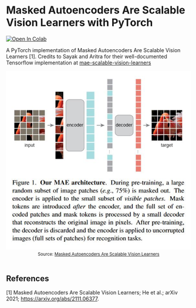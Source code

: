 # Masked Autoencoders Are Scalable Vision Learners with PyTorch

[![Open In Colab](https://colab.research.google.com/assets/colab-badge.svg)](https://colab.research.google.com/github/teddyld/mae-torch/blob/main/mae.ipynb)

A PyTorch implementation of Masked Autoencoders Are Scalable Vision Learners [1]. Credits to Sayak and Aritra for their well-documented Tensorflow implementation at <a href="https://github.com/ariG23498/mae-scalable-vision-learners">mae-scalable-vision-learners</a>

<div align="center">
  <img src=assets/mae.png/><br>
  <small>Source: <a href=https://arxiv.org/abs/2111.06377>Masked Autoencoders Are Scalable Vision Learners</a></small>
</div><br>

## References

[1] Masked Autoencoders Are Scalable Vision Learners; He et al.; arXiv 2021; https://arxiv.org/abs/2111.06377.
